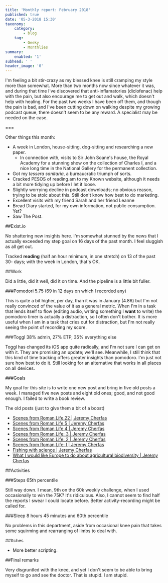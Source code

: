 ```yaml
---
title: 'Monthly report: February 2018'
published: true
date: '05-3-2018 15:30'
taxonomy:
    category:
        - blog
    tag:
        - Geeky
        - Monthlies
summary:
    enabled: '1'
subhead: ' '
header_image: '0'
---
```


I'm feeling a bit stir-crazy as my blessed knee is still cramping my style more than somewhat. More than two months now since whatever it was, and during that time I've discovered that anti-inflamatories (diclofenac) help with the pain, but also encourage me to get out and walk, which doesn't help with healing. For the past two weeks I have been off them, and though the pain is bad, and I've been cutting down on walking despite my growing podcast queue, there doesn't seem to be any reward. A specialist may be needed on the case.

=== 

Other things this month:

* A week in London, house-sitting, dog-sitting and researching a new paper.
	* In connection with, visits to Sir John Soane's house, the Royal Academy for a stunning show on the collection of Charles I, and a nice long time in the National Gallery for the permanent collection.
* Got my *tessera sanitaria*, a bureaucratic triumph of sorts.
* Cracked PESOS of reading.am to my Known website, although it needs a bit more tidying up before I let it loose.
* Slightly worrying decline in podcast downloads; no obvious reason,  trying to be stoic about this. Still don't know how best to do marketing.
* Excellent visits with my friend Sarah and her friend Leanne
* Bread Diary started, for my own information, not public consumption. Yet?
* Saw The Post.

##Exist.io

No shattering new insights here. I'm somewhat stunned by the news that I actually exceeded my step goal on 16 days of the past month. I feel sluggish as all get out.

Tracked **reading** (half an hour minimum, in one stretch) on 13 of the past 30- days; with the week in London, that's OK.

##Work

Did a little, did it well, did it on time. And the pipeline is a little bit fuller.

###Pomodori 5.75 (69 in 12 days on which I recorded any) 

This is quite a bit higher, per day, than it was in January (4.86) but I'm not really convinced of the value of it as a general metric. When I'm in a task that lends itself to flow (editing audio, writing something I **want** to write) the pomodoro timer is actually a distraction, so I often don't bother. It is more useful when I am in a task that cries out for distraction, but I'm not really seeing the point of recording my score.

###Toggl 38% admin, 27% ETP, 35% everything else

Toggl has changed its iOS app quite radically, and I'm not sure I can get on with it. They are promising an update; we'll see. Meanwhile, I still think that this kind of time tracking offers greater insights than pomodoro. I'm just not sure how best to do it. Still looking for an alternative that works in all places on all devices.

###Goals

My goal for this site is to write one new post and bring in five old posts a week. I managed five new posts and eight old ones; good, and not good enough. I failed to write a book review.

The old posts (just to give them a bit of a boost)

* [Scenes from Roman Life 22 | Jeremy Cherfas](https://www.jeremycherfas.netblog/scenes-from-roman-life-22) 
* [Scenes from Roman Life 5 | Jeremy Cherfas](https://www.jeremycherfas.netblog/scenes-from-roman-life-5)
* [Scenes from Roman Life 4 | Jeremy Cherfas](https://www.jeremycherfas.netblog/scenes-from-roman-life-4)
* [Scenes from Roman Life: 3 | Jeremy Cherfas](https://www.jeremycherfas.netblog/scenes-from-roman-life-3)
* [Scenes from Roman Life: 2 | Jeremy Cherfas](https://www.jeremycherfas.netblog/scenes-from-roman-life-2)
* [Scenes from Roman Life: I | Jeremy Cherfas](https://www.jeremycherfas.netblog/scenes-from-roman-life-i)
* [Fishing with science | Jeremy Cherfas](https://www.jeremycherfas.netblog/fishing-with-science)
* [What I would like Europe to do about agricultural biodiversity | Jeremy Cherfas](https://www.jeremycherfas.net/blog/what-i-would-like-europe-to-do-about-agricultural-biodiversity) 

##Activities

###Steps 65th percentile

Still way down. I mean, 9th on the 60k weekly challenge, when I used occasionally to win the 75K? It's ridiculous. Also, I cannot seem to find half the reports I swear I could locate before. Better activity-recording might be called for.

###Sleep 8 hours 45 minutes and 60th percentile

No problems in this department, aside from occasional knee pain that takes some squirming and rearranging of limbs to deal with.

##Itches

* More better scripting.

##Final remarks

Very disgruntled with the knee, and yet I don't seem to be able to bring myself to go and see the doctor. That is stupid. I am stupid.